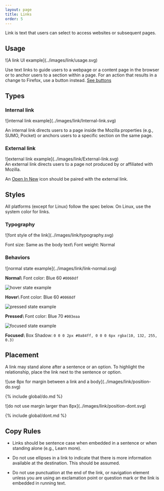 ```yaml
---
layout: page
title: Links
order: 5
---
```


Link is text that users can select to access websites or subsequent pages.

## Usage

<div class="grid-2" markdown="1">
![A link UI example](../images/link/usage.svg)

Use text links to guide users to a webpage or a content page in the browser or to anchor users to a section within a page. For an action that results in a change to Firefox, use a button instead. [See buttons](buttons.html)
</div>

## Types

### Internal link

<div class="grid-2" markdown="1">
![internal link example](../images/link/Internal-link.svg)

An internal link directs users to a page inside the Mozilla properties (e.g., SUMO, Pocket) or anchors users to a specific section on the same page.
</div>

### External link

<div class="grid-2" markdown="1">
![external link example](../images/link/External-link.svg)

<div markdown="1">
An external link directs users to a page not produced by or affiliated with Mozilla.

An [Open In New](http://design.firefox.com/icons/viewer/#open) icon should be paired with the external link.
</div>
</div>

## Styles

All platforms (except for Linux) follow the spec below. On Linux, use the system color for links.

### Typography

<div class="grid-2" markdown="1">
![font style of the link](../images/link/typography.svg)

Font size: Same as the body text\\
Font weight: Normal
</div>

### Behaviors

<div class="grid-2" markdown="1">
![normal state example](../images/link/link-normal.svg)

**Normal**\\
Font color: Blue 60 `#0060df`

![hover state example](../images/link/link-hover.svg)

**Hover**\\
Font color: Blue 60 `#0060df`

![pressed state example](../images/link/link-pressed.svg)

**Pressed**\\
Font color: Blue 70 `#003eaa`

![focused state example](../images/link/link-focused.svg)

**Focused**\\
Box Shadow: `0 0 0 2px #0a84ff, 0 0 0 6px rgba(10, 132, 255, 0.3)`
</div>

## Placement

A link may stand alone after a sentence or an option. To highlight the relationship, place the link next to the sentence or option.

<div class="grid-2">
<div markdown="1">
![use 8px for margin between a link and a body](../images/link/position-do.svg)

{% include global/do.md %}
</div>
<div markdown="1">
![do not use margin larger than 8px](../images/link/position-dont.svg)

{% include global/dont.md %}
</div>
</div>

## Copy Rules

* Links should be sentence case when embedded in a sentence or when standing alone (e.g., Learn more).

* Do not use ellipses in a link to indicate that there is more information available at the destination. This should be assumed.

* Do not use punctuation at the end of the link, or navigation element unless you are using an exclamation point or question mark or the link is embedded in running text.
